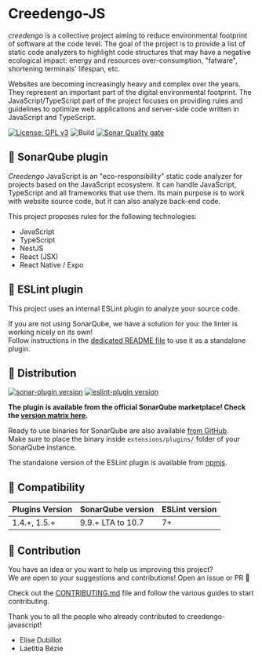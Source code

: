 # Creedengo-JS

_creedengo_ is a collective project aiming to reduce environmental footprint of software at the code level. The goal of the project is to provide a list of static code analyzers to highlight code structures that may have a negative ecological impact: energy and resources over-consumption, "fatware", shortening terminals' lifespan, etc.

Websites are becoming increasingly heavy and complex over the years. They represent an important part
of the digital environmental footprint. The JavaScript/TypeScript part of the project focuses on providing rules and guidelines to optimize web applications and server-side code written in JavaScript and TypeScript.

[![License: GPL v3](https://img.shields.io/badge/License-GPLv3-blue.svg)](https://www.gnu.org/licenses/gpl-3.0)
![Build](https://github.com/green-code-initiative/creedengo-javascript/actions/workflows/ci.yml/badge.svg)
[![Sonar Quality gate](https://img.shields.io/sonar/quality_gate/green-code-initiative_ecoCode-linter?server=https%3A%2F%2Fsonarcloud.io)](https://sonarcloud.io/project/overview?id=green-code-initiative_ecoCode-linter)

## 🌿 SonarQube plugin

_Creedengo_ JavaScript is an "eco-responsibility" static code analyzer for projects based on the JavaScript ecosystem. It
can handle JavaScript, TypeScript and all frameworks that use them. Its main purpose is to work with website source
code, but it can also analyze back-end code.

This project proposes rules for the following technologies:

- JavaScript
- TypeScript
- NestJS
- React (JSX)
- React Native / Expo

## 🔧 ESLint plugin

This project uses an internal ESLint plugin to analyze your source code.

If you are not using SonarQube, we have a solution for you: the linter is working nicely on its own! \
Follow instructions in the [dedicated README file](eslint-plugin/README.md) to use it as a standalone plugin.

## 🛒 Distribution

[![sonar-plugin version](https://img.shields.io/github/v/release/green-code-initiative/creedengo-javascript?label=SonarQube%20plugin)](https://github.com/green-code-initiative/creedengo-javascript/releases/latest)
[![eslint-plugin version](https://img.shields.io/npm/v/@creedengo/eslint-plugin?label=ESLint%20plugin)](https://npmjs.com/package/@creedengo/eslint-plugin)

**The plugin is available from the official SonarQube marketplace! Check the
[version matrix here](https://docs.sonarsource.com/sonarqube/latest/instance-administration/plugin-version-matrix/).**

Ready to use binaries for SonarQube are also
available [from GitHub](https://github.com/green-code-initiative/creedengo-javascript/releases). \
Make sure to place the binary inside `extensions/plugins/` folder of your SonarQube instance.

The standalone version of the ESLint plugin is available from [npmjs](https://npmjs.com/package/@creedengo/eslint-plugin).

## 🧩 Compatibility

| Plugins Version | SonarQube version | ESLint version |
| --------------- | ----------------- | -------------- |
| 1.4.+, 1.5.+    | 9.9.+ LTA to 10.7 | 7+             |

## 🤝 Contribution

You have an idea or you want to help us improving this project? \
We are open to your suggestions and contributions! Open an issue or PR 🚀

Check out the [CONTRIBUTING.md](CONTRIBUTING.md) file
and follow the various guides to start contributing.

Thank you to all the people who already contributed to creedengo-javascript!

- Elise Dubillot
- Laetitia Bézie
